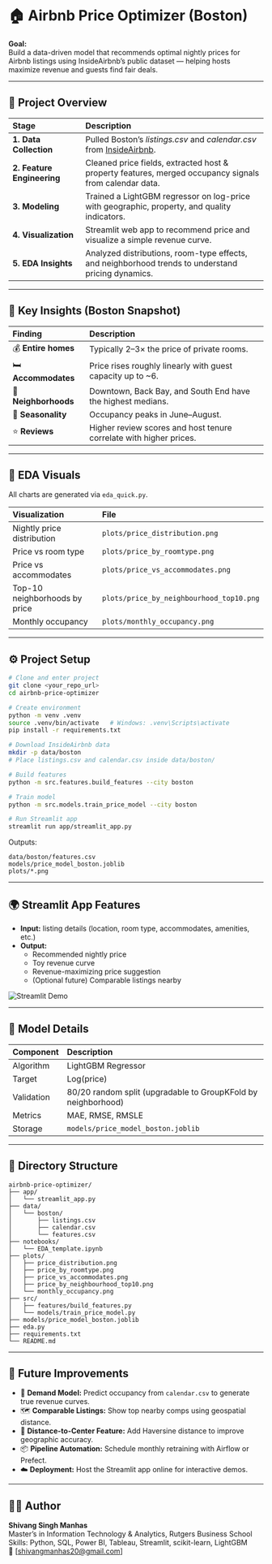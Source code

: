 # 🏠 Airbnb Price Optimizer (Boston)

**Goal:**  
Build a data-driven model that recommends optimal nightly prices for Airbnb listings using InsideAirbnb’s public dataset — helping hosts maximize revenue and guests find fair deals.

---

## 📘 Project Overview

| Stage | Description |
|:------|:-------------|
| **1. Data Collection** | Pulled Boston’s *listings.csv* and *calendar.csv* from [InsideAirbnb](https://insideairbnb.com/get-the-data/). |
| **2. Feature Engineering** | Cleaned price fields, extracted host & property features, merged occupancy signals from calendar data. |
| **3. Modeling** | Trained a LightGBM regressor on log-price with geographic, property, and quality indicators. |
| **4. Visualization** | Streamlit web app to recommend price and visualize a simple revenue curve. |
| **5. EDA Insights** | Analyzed distributions, room-type effects, and neighborhood trends to understand pricing dynamics. |

---

## 🧠 Key Insights (Boston Snapshot)

| Finding | Description |
|:--------|:-------------|
| 💰 **Entire homes** | Typically 2–3× the price of private rooms. |
| 🛏 **Accommodates** | Price rises roughly linearly with guest capacity up to ~6. |
| 📍 **Neighborhoods** | Downtown, Back Bay, and South End have the highest medians. |
| 📆 **Seasonality** | Occupancy peaks in June–August. |
| ⭐ **Reviews** | Higher review scores and host tenure correlate with higher prices. |

---

## 🧩 EDA Visuals

All charts are generated via `eda_quick.py`.

| Visualization | File |
|:--------------|:-----|
| Nightly price distribution | `plots/price_distribution.png` |
| Price vs room type | `plots/price_by_roomtype.png` |
| Price vs accommodates | `plots/price_vs_accommodates.png` |
| Top-10 neighborhoods by price | `plots/price_by_neighbourhood_top10.png` |
| Monthly occupancy | `plots/monthly_occupancy.png` |

---

## ⚙️ Project Setup

```bash
# Clone and enter project
git clone <your_repo_url>
cd airbnb-price-optimizer

# Create environment
python -m venv .venv
source .venv/bin/activate   # Windows: .venv\Scripts\activate
pip install -r requirements.txt

# Download InsideAirbnb data
mkdir -p data/boston
# Place listings.csv and calendar.csv inside data/boston/

# Build features
python -m src.features.build_features --city boston

# Train model
python -m src.models.train_price_model --city boston

# Run Streamlit app
streamlit run app/streamlit_app.py
```

Outputs:
```
data/boston/features.csv
models/price_model_boston.joblib
plots/*.png
```

---

## 🌍 Streamlit App Features

- **Input:** listing details (location, room type, accommodates, amenities, etc.)  
- **Output:**  
  - Recommended nightly price  
  - Toy revenue curve  
  - Revenue-maximizing price suggestion  
  - (Optional future) Comparable listings nearby  

![Streamlit Demo](https://user-images.githubusercontent.com/placeholder/demo.png)

---

## 🧮 Model Details

| Component | Description |
|:-----------|:-------------|
| Algorithm | LightGBM Regressor |
| Target | Log(price) |
| Validation | 80/20 random split (upgradable to GroupKFold by neighborhood) |
| Metrics | MAE, RMSE, RMSLE |
| Storage | `models/price_model_boston.joblib` |

---

## 🧱 Directory Structure
```
airbnb-price-optimizer/
├── app/
│   └── streamlit_app.py
├── data/
│   └── boston/
│       ├── listings.csv
│       ├── calendar.csv
│       └── features.csv
├── notebooks/
│   └── EDA_template.ipynb
├── plots/
│   ├── price_distribution.png
│   ├── price_by_roomtype.png
│   ├── price_vs_accommodates.png
│   ├── price_by_neighbourhood_top10.png
│   └── monthly_occupancy.png
├── src/
│   ├── features/build_features.py
│   └── models/train_price_model.py
├── models/price_model_boston.joblib
├── eda.py
├── requirements.txt
└── README.md
```

---

## 🚀 Future Improvements

- 🔁 **Demand Model:** Predict occupancy from `calendar.csv` to generate true revenue curves.  
- 🗺 **Comparable Listings:** Show top nearby comps using geospatial distance.  
- 🧭 **Distance-to-Center Feature:** Add Haversine distance to improve geographic accuracy.  
- 📦 **Pipeline Automation:** Schedule monthly retraining with Airflow or Prefect.  
- ☁️ **Deployment:** Host the Streamlit app online for interactive demos.

---

## 🧑‍💻 Author
**Shivang Singh Manhas**  
Master’s in Information Technology & Analytics, Rutgers Business School  
Skills: Python, SQL, Power BI, Tableau, Streamlit, scikit-learn, LightGBM  
📧 [shivangmanhas20@gmail.com]
